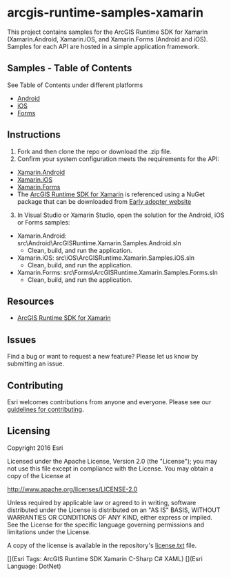 # arcgis-runtime-samples-xamarin

This project contains samples for the ArcGIS Runtime SDK for Xamarin (Xamarin.Android, Xamarin.iOS, and Xamarin.Forms (Android and iOS). Samples for each API are hosted in a simple application framework.

## Samples - Table of Contents

See Table of Contents under different platforms
  * [Android](src/Android)
  * [iOS](src/iOS)
  * [Forms](src/Forms) 

## Instructions 

1. Fork and then clone the repo or download the .zip file. 
2. Confirm your system configuration meets the requirements for the API:
  * [Xamarin.Android](https://developers.arcgis.com/xamarin/quartz/android/guide/system-requirements.htm)
  * [Xamarin.iOS](https://developers.arcgis.com/xamarin/quartz/ios/guide/system-requirements.htm)
  * [Xamarin.Forms](https://developers.arcgis.com/xamarin/quartz/forms/guide/system-requirements.htm) 
  * The [ArcGIS Runtime SDK for Xamarin](https://developers.arcgis.com/xamarin/quartz/) is referenced using a NuGet package that can be downloaded from [Early adopter website](https://earlyadopter.esri.com/)

3. In Visual Studio or Xamarin Studio, open the solution for the Android, iOS or Forms samples:   
  * Xamarin.Android: src\Android\ArcGISRuntime.Xamarin.Samples.Android.sln
	   - Clean, build, and run the application.
  * Xamarin.iOS: src\iOS\ArcGISRuntime.Xamarin.Samples.iOS.sln
	   - Clean, build, and run the application.
  * Xamarin.Forms: src\Forms\ArcGISRuntime.Xamarin.Samples.Forms.sln
	   - Clean, build, and run the application.

## Resources

* [ArcGIS Runtime SDK for Xamarin](https://developers.arcgis.com/xamarin/quartz/)

## Issues

Find a bug or want to request a new feature?  Please let us know by submitting an issue.

## Contributing

Esri welcomes contributions from anyone and everyone. Please see our [guidelines for contributing](https://github.com/esri/contributing).

## Licensing
Copyright 2016 Esri

Licensed under the Apache License, Version 2.0 (the "License");
you may not use this file except in compliance with the License.
You may obtain a copy of the License at

   http://www.apache.org/licenses/LICENSE-2.0

Unless required by applicable law or agreed to in writing, software
distributed under the License is distributed on an "AS IS" BASIS,
WITHOUT WARRANTIES OR CONDITIONS OF ANY KIND, either express or implied.
See the License for the specific language governing permissions and
limitations under the License.

A copy of the license is available in the repository's [license.txt](/LICENSE.txt) file.

[](Esri Tags: ArcGIS Runtime SDK Xamarin C-Sharp C# XAML)
[](Esri Language: DotNet)

